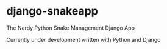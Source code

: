 # django-snakeapp
The Nerdy Python Snake Management Django App

Currently under development written with Python and Django
